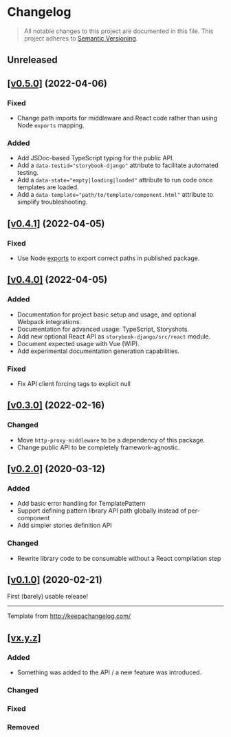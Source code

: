# Changelog

> All notable changes to this project are documented in this file. This project adheres to [Semantic Versioning](https://semver.org/spec/v2.0.0.html).

## Unreleased

## [[v0.5.0]](https://github.com/torchbox/storybook-django/releases/tag/v0.5.0) (2022-04-06)

### Fixed

- Change path imports for middleware and React code rather than using Node `exports` mapping.

### Added

- Add JSDoc-based TypeScript typing for the public API.
- Add a `data-testid="storybook-django"` attribute to facilitate automated testing.
- Add a `data-state="empty|loading|loaded"` attribute to run code once templates are loaded.
- Add a `data-template="path/to/template/component.html"` attribute to simplify troubleshooting.

## [[v0.4.1]](https://github.com/torchbox/storybook-django/releases/tag/v0.4.1) (2022-04-05)

### Fixed

- Use Node [exports](https://nodejs.org/api/packages.html#subpath-exports) to export correct paths in published package.

## [[v0.4.0]](https://github.com/torchbox/storybook-django/releases/tag/v0.4.0) (2022-04-05)

### Added

- Documentation for project basic setup and usage, and optional Webpack integrations.
- Documentation for advanced usage: TypeScript, Storyshots.
- Add new optional React API as `storybook-django/src/react` module.
- Document expected usage with Vue (WIP).
- Add experimental documentation generation capabilities.

### Fixed

- Fix API client forcing tags to explicit null

## [[v0.3.0]](https://github.com/torchbox/storybook-django/releases/tag/v0.3.0) (2022-02-16)

### Changed

- Move `http-proxy-middleware` to be a dependency of this package.
- Change public API to be completely framework-agnostic.

## [[v0.2.0]](https://github.com/torchbox/storybook-django/releases/tag/v0.2.0) (2020-03-12)

### Added

- Add basic error handling for TemplatePattern
- Support defining pattern library API path globally instead of per-component
- Add simpler stories definition API

### Changed

- Rewrite library code to be consumable without a React compilation step

## [[v0.1.0]](https://github.com/torchbox/storybook-django/releases/tag/v0.1.0) (2020-02-21)

First (barely) usable release!

---

Template from http://keepachangelog.com/

## [[vx.y.z]](https://github.com/torchbox/storybook-django/releases/tag/vx.y.z)

### Added

- Something was added to the API / a new feature was introduced.

### Changed

### Fixed

### Removed
